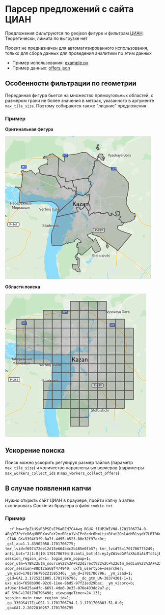 # Парсер предложений с сайта ЦИАН

Предложения фильтруются по geojson фигуре и фильтрам [ЦИАН](https://cian.ru). Теоретически, лимита по выгрузке нет

Проект не предназначен для автоматизированного использования, только для сбора данных для проведения аналитики по этим данных

- Пример использования: [example.py](./example.py)
- Пример данных: [offers.json](./offers.json)

## Особенности фильтрации по геометрии

Переданная фигура бьется на множество прямоугольных областей, с размером грани не более значения в метрах, указанного в аргументе `max_tile_size`. Поэтому собираются также "лишние" предложения

### Пример

**Оригинальная фигура**

![Оригинальная фигура](./images/geometry_original.png)

**Области поиска**

![Области поиска](./images/geometry_bboxes.png)

## Ускорение поиска

Поиск можно ускорить регулируя размер тайлов (параметр `max_tile_size`) и количество параллельных воркеров (параметры `max_workers_collect_ids` и `max_workers_collect_offers`)

## В случае появления капчи

Нужно открыть сайт ЦИАН в браузере, пройти капчу а затем скопировать Cookie из браузера в файл `cookie.txt`

### Пример

```
__cf_bm=rfpZkUSsR3PSEsEP6aRZd7C44wg_RGUG_fIUP2WIVN8-1701706774-0-ARq9T3PzfeD6qHRBRXusFoY2nrRRio1VoIPr8zdr6hmLti+Bfut2OslAdMR1sydY7LRT06udCC4fvCk56tQnsEY=; _CIAN_GK=9394f3f9-8a7f-4d95-b523-80e32f97ac0c; _gcl_au=1.1.83902058.1701706775; tmr_lvid=f697472ee12d15e664b4c2b485e0fb57; tmr_lvidTS=1701706775249; anti_bot="2|1:0|10:1701706794|8:anti_bot|44:eyJyZW1vdGVfaXAiOiAiMTc4LjE0MC4yMzIuMTkyIn0=|81b9b12431906e7b127cb6bbadae61ac603733791e046167fc3a2b5fe30dead7"; session_region_id=1; login_mro_popup=1; sopr_utm=%7B%22utm_source%22%3A+%22direct%22%2C+%22utm_medium%22%3A+%22None%22%7D; sopr_session=88b12aa68f474940; uxfb_usertype=searcher; _ym_uid=1701706796221585346; _ym_d=1701706796; _ym_isad=1; _gid=GA1.2.1725231805.1701706796; _dc_gtm_UA-30374201-1=1; uxs_uid=f658b990-92c0-11ee-8bd5-97f21ed29bac; _ym_visorc=b; afUserId=025a4dfc-6691-4de0-9e35-076e493dd2a7-p; AF_SYNC=1701706796490; viewpageTimer=24.131; session_main_town_region_id=1; _ga_3369S417EL=GS1.1.1701706794.1.1.1701706803.51.0.0; _ga=GA1.2.2022810257.1701706795
```

